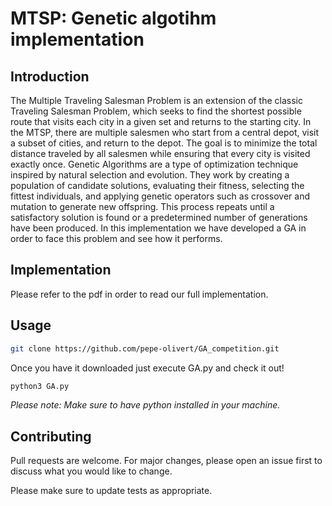 # MTSP: Genetic algotihm implementation

## Introduction 
The Multiple Traveling Salesman Problem is an extension of the classic Traveling Salesman Problem, which seeks to find the shortest possible route that visits each city in a given set and returns to the starting city. In the MTSP, there are multiple salesmen who start from a central depot, visit a subset of cities, and return to the depot. The goal is to minimize the total distance traveled by all salesmen while ensuring that every city is visited exactly once.
Genetic Algorithms are a type of optimization technique inspired by natural selection and evolution. They work by creating a population of candidate solutions, evaluating their fitness, selecting the fittest individuals, and applying genetic operators such as crossover and mutation to generate new offspring. This process repeats until a satisfactory solution is found or a predetermined number of generations have been produced.
In this implementation we have developed a GA in order to face this problem and see how it performs.

## Implementation
Please refer to the pdf in order to read our full implementation.

## Usage

```bash
git clone https://github.com/pepe-olivert/GA_competition.git
```

Once you have it downloaded just execute GA.py and check it out!

```bash
python3 GA.py
```

*Please note: Make sure to have python installed in your machine.*

## Contributing

Pull requests are welcome. For major changes, please open an issue first
to discuss what you would like to change.

Please make sure to update tests as appropriate.

